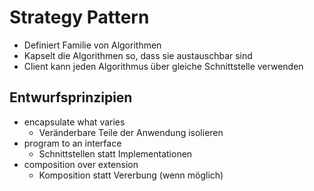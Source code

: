 # Strategy Pattern
* Definiert Familie von Algorithmen
* Kapselt die Algorithmen so, dass sie austauschbar sind
* Client kann jeden Algorithmus über gleiche Schnittstelle verwenden

## Entwurfsprinzipien
* encapsulate what varies
  * Veränderbare Teile der Anwendung isolieren
* program to an interface
  * Schnittstellen statt Implementationen
* composition over extension
  * Komposition statt Vererbung (wenn möglich)